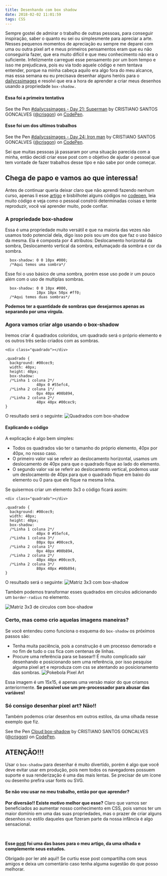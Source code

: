 ```yaml
---
title: Desenhando com box shadow
date: 2018-02-02 11:01:59
tags: CSS
---
```



Sempre gostei de admirar o trabalho de outras pessoas, para conseguir inspiração, saber o quanto eu sei ou simplesmente para apreciar a arte. Nesses pequenos momentos de apreciação eu sempre me deparei com uma ou outra pixel art e meus primeiros pensamentos eram que eu não conseguiria fazer, que era muito difícil e que meu conhecimento não era o suficiente. Infelizmente carreguei esse pensamento por um bom tempo e isso me prejudicava, pois eu via todo aquele código e nem tentava entender, porque na minha cabeça aquilo era algo fora do meu alcance, mas essa semana eu eu precisava desenhar alguns heróis para o [dailycssimages](https://codepen.io/collection/DjydKR) e resolvi que era a hora de aprender a criar meus desenhos usando a propriedade <code>box-shadow.</code>

#### Essa foi a primeira tentativa

<p data-height="265" data-theme-id="0" data-slug-hash="mXyREW" data-default-tab="css,result" data-user="crisgon" data-embed-version="2" data-pen-title="#dailycssimages - Day 21:  Superman" class="codepen">See the Pen <a href="https://codepen.io/crisgon/pen/mXyREW/">#dailycssimages - Day 21:  Superman</a> by CRISTIANO SANTOS GONCALVES (<a href="https://codepen.io/crisgon">@crisgon</a>) on <a href="https://codepen.io">CodePen</a>.</p>
<script async src="https://production-assets.codepen.io/assets/embed/ei.js"></script>

#### Esse foi um dos ultimos trabalhos

<p data-height="265" data-theme-id="dark" data-slug-hash="bLVgpq" data-default-tab="result,css" data-user="crisgon" data-embed-version="2" data-pen-title="#dailycssimages - Day 24:  Iron man" class="codepen">See the Pen <a href="https://codepen.io/crisgon/pen/bLVgpq/">#dailycssimages - Day 24:  Iron man</a> by CRISTIANO SANTOS GONCALVES (<a href="https://codepen.io/crisgon">@crisgon</a>) on <a href="https://codepen.io">CodePen</a>.</p>
<script async src="https://production-assets.codepen.io/assets/embed/ei.js"></script>


Sei que muitas pessoas já passaram por uma situação parecida com a minha, então decidi criar esse post com o objetivo de ajudar o pessoal que tem vontade de fazer trabalhos desse tipo e não sabe por onde começar.

## Chega de papo e vamos ao que interessa!

Antes de continuar queria deixar claro que não aprendi fazendo nenhum curso, apenas li esse [artigo](http://joshnh.com/weblog/drawing-things-with-box-shadow/) e bisbilhotei alguns códigos no [codepen](https://codepen.io), leia muito código e veja como o pessoal constrói determinadas coisas e tente reproduzir, você vai aprender muito, pode confiar.

### A propriedade box-shadow

Essa é uma propriedade muito versátil e que na maioria das vezes não usamos todo potencial dela, digo isso pois sou um dos que faz o uso básico da mesma. Ela é composta por 4 atributos: Deslocamento horizontal da sombra, Deslocamento vertical da sombra, esfumaçado da sombra e cor da sombra.
```
  box-shadow: 0 0 10px #000;
  /*Aqui temos uma sombra*/
```
Esse foi o uso básico de uma sombra, porém esse uso pode ir um pouco além com o uso de multiplas sombras.

```
  box-shadow: 0 0 10px #000,
              10px 10px 50px #ff0;
  /*Aqui temos duas sombras*/
```
**Podemos ter a quantidade de sombras que desejarmos apenas as separando por uma vírgula.**

### Agora vamos criar algo usando o box-shadow

Iremos criar 4 quadrados coloridos, um quadrado será o próprio elemento e os outros três serão criados com as sombras.

``` 
<div class="quadrado"></div>
```

``` 
.quadrado {
  background: #00cec9; 
  width: 40px;
  height: 40px; 
  box-shadow: 
  /*Linha 1 coluna 2*/
              40px 0 #55efc4,
  /*Linha 2 coluna 1*/
              0px 40px #00b894,
  /*Linha 2 coluna 2*/
              40px 40px #00cec9;
}
```

O resultado será o seguinte:
![Quadrados com box-shadow](https://i.imgur.com/RGAseeE.png)

#### Explicando o código

A explicação é algo bem simples: 
- Todos os quadrados vão ter o tamanho do próprio elemento, 40px por 40px, no nosso caso.
- O primeiro valor vai se referir ao deslocamento horizontal, usamos um deslocamento de 40px para que o quadrado fique ao lado do elemento.
- O segundo valor vai se referir ao deslocamento vertical, podemos usar um deslocamento de 40px para que o quadrado fique em baixo do elemento ou 0 para que ele fique na mesma linha.

Se quisermos criar um elemento 3x3 o código ficará assim:

``` 
<div class="quadrado"></div>
```
```
.quadrado {
  background: #00cec9; 
  width: 40px;
  height: 40px; 
  box-shadow: 
  /*Linha 1 coluna 2*/
              40px 0 #55efc4,
  /*Linha 1 coluna 3*/
              80px 0px #00cec9,
  /*Linha 2 coluna 1*/
              0px 40px #00b894,
  /*Linha 2 coluna 2*/
              40px 40px #00cec9,
  /*Linha 2 coluna 3*/
              80px 40px #00b894;
}
```
O resultado será o seguinte:
![Matriz 3x3 com box-shadow](https://i.imgur.com/VZE0KmN.png)

Também podemos transformar esses quadrados em circulos adicionando um <code>border-radius</code> no elemento.

![Matriz 3x3 de circulos com box-shadow](https://i.imgur.com/gFWPwwQ.png)

### Certo, mas como crio aquelas imagens maneiras?

Se você entendeu como funciona o esquema do <code>box-shadow</code> os próximos passos são:

- Tenha muita paciência, pois a construção é um processo demorado e no fim de tudo o css fica com centenas de linhas.
- Procure uma referência para se basear!! É muito complicado sair desenhando e posicionando sem uma referência, por isso pesquise alguma pixel art e reproduza com css se atentando ao posicionamento das sombras.
![Pokebola Pixel Art](https://i.pinimg.com/736x/21/83/95/21839558dff090fc88e1b5756890bb85--pokemon-pokemon-pixel-art-pokemon.jpg)

Essa imagem é um 15x15, é apenas uma versão maior do que criamos anteriormente.
**Se possivel use um pre-processador para abusar das variáves!**


### Só consigo desenhar pixel art? Não!!

Também podemos criar desenhos em outros estilos, da uma olhada nesse exemplo que fiz.

<p data-height="265" data-theme-id="0" data-slug-hash="oEjGjq" data-default-tab="css,result" data-user="crisgon" data-embed-version="2" data-pen-title="Cloud box-shadow" class="codepen">See the Pen <a href="https://codepen.io/crisgon/pen/oEjGjq/">Cloud box-shadow</a> by CRISTIANO SANTOS GONCALVES (<a href="https://codepen.io/crisgon">@crisgon</a>) on <a href="https://codepen.io">CodePen</a>.</p>
<script async src="https://production-assets.codepen.io/assets/embed/ei.js"></script>


## ATENÇÃO!!!

Usar o <code>box-shadow</code> para desenhar é muito divertido, porém  é algo que você deve evitar usar em produção, pois nem todos os navegadores possuem suporte e sua renderização é uma das mais lentas. Se precisar de um ícone  ou desenho prefira usar fonts ou SVG.

#### Se não vou usar no meu trabalho, então por que aprender?

**Por diversão!! Existe motivo melhor que esse?**
Claro que vamos ser beneficiados ao aumentar nosso conhecimento em CSS, pois vamos ter um maior domínio  em uma das suas propriedades, mas o prazer de criar alguns desenhos no estilo daqueles que fizeram parte da nossa infância é algo sensacional.


</br>

**Esse [post](http://joshnh.com/weblog/drawing-things-with-box-shadow/) foi uma das bases para o meu artigo, da uma olhada e complemente seus estudos.**




Obrigado por ler até aqui!! Se curtiu esse post compartilha com seus amigos e deixa um comentário caso tenha alguma sugestão do que posso melhorar.
